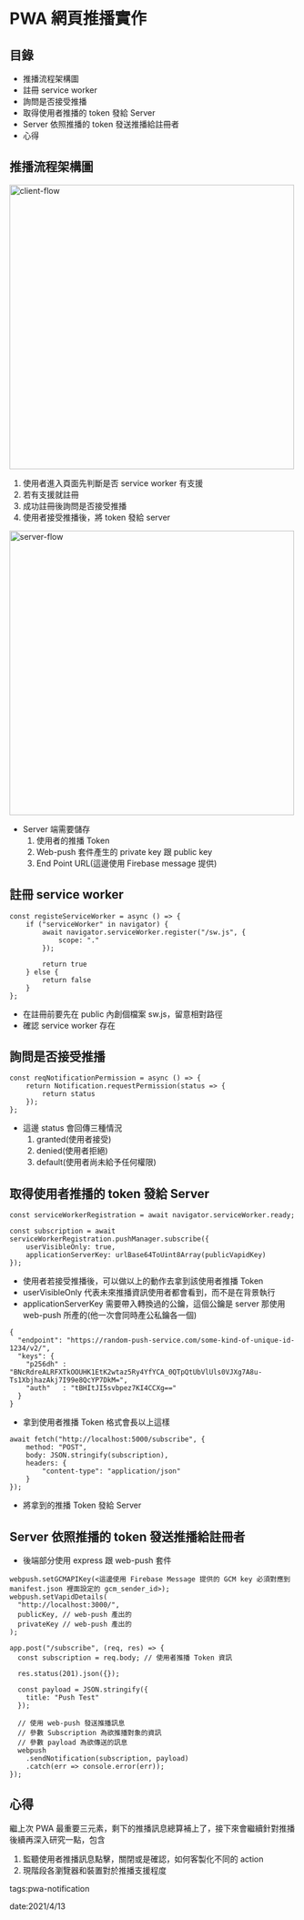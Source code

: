 # PWA 網頁推播實作

## 目錄
* 推播流程架構圖
* 註冊 service worker
* 詢問是否接受推播
* 取得使用者推播的 token 發給 Server
* Server 依照推播的 token 發送推播給註冊者
* 心得





## 推播流程架構圖

<img style="width: 500px;" src="https://i.imgur.com/TerAQ8n.png" alt="client-flow">

1. 使用者進入頁面先判斷是否 service worker 有支援
2. 若有支援就註冊
3. 成功註冊後詢問是否接受推播
4. 使用者接受推播後，將 token 發給 server


<img style="width: 500px;" src="https://i.imgur.com/PwGWY2Q.png" alt="server-flow">



* Server 端需要儲存
    1. 使用者的推播 Token
    2. Web-push 套件產生的 private key 跟 public key
    3. End Point URL(這邊使用 Firebase message 提供)


## 註冊 service worker

```
const registeServiceWorker = async () => {
    if ("serviceWorker" in navigator) {
        await navigator.serviceWorker.register("/sw.js", {
            scope: "."
        });

        return true
    } else {
        return false
    }
};
```

* 在註冊前要先在 public 內創個檔案 sw.js，留意相對路徑
* 確認 service worker 存在



## 詢問是否接受推播

```
const reqNotificationPermission = async () => {
    return Notification.requestPermission(status => {
        return status
    });
};
```

* 這邊 status 會回傳三種情況
    1. granted(使用者接受)
    2. denied(使用者拒絕)
    3. default(使用者尚未給予任何權限)

## 取得使用者推播的 token 發給 Server


```
const serviceWorkerRegistration = await navigator.serviceWorker.ready;

const subscription = await serviceWorkerRegistration.pushManager.subscribe({
    userVisibleOnly: true,
    applicationServerKey: urlBase64ToUint8Array(publicVapidKey)
});
```

* 使用者若接受推播後，可以做以上的動作去拿到該使用者推播 Token
* userVisibleOnly 代表未來推播資訊使用者都會看到，而不是在背景執行
* applicationServerKey 需要帶入轉換過的公鑰，這個公鑰是 server 那使用 web-push 所產的(他一次會同時產公私鑰各一個)

```
{
  "endpoint": "https://random-push-service.com/some-kind-of-unique-id-1234/v2/",
  "keys": {
    "p256dh" :
"BNcRdreALRFXTkOOUHK1EtK2wtaz5Ry4YfYCA_0QTpQtUbVlUls0VJXg7A8u-Ts1XbjhazAkj7I99e8QcYP7DkM=",
    "auth"   : "tBHItJI5svbpez7KI4CCXg=="
  }
}
```

* 拿到使用者推播 Token 格式會長以上這樣

```
await fetch("http://localhost:5000/subscribe", {
    method: "POST",
    body: JSON.stringify(subscription),
    headers: {
        "content-type": "application/json"
    }
});
```
* 將拿到的推播 Token 發給 Server

## Server 依照推播的 token 發送推播給註冊者

* 後端部分使用 express 跟 web-push 套件

```
webpush.setGCMAPIKey(<這邊使用 Firebase Message 提供的 GCM key 必須對應到 manifest.json 裡面設定的 gcm_sender_id>);
webpush.setVapidDetails(
  "http://localhost:3000/",
  publicKey, // web-push 產出的
  privateKey // web-push 產出的
);

app.post("/subscribe", (req, res) => {
  const subscription = req.body; // 使用者推播 Token 資訊

  res.status(201).json({});

  const payload = JSON.stringify({
    title: "Push Test"
  });

  // 使用 web-push 發送推播訊息
  // 參數 Subscription 為欲推播對象的資訊
  // 參數 payload 為欲傳送的訊息
  webpush
    .sendNotification(subscription, payload)
    .catch(err => console.error(err));
});
```

## 心得
繼上次 PWA 最重要三元素，剩下的推播訊息總算補上了，接下來會繼續針對推播後續再深入研究一點，包含

1. 監聽使用者推播訊息點擊，關閉或是確認，如何客製化不同的 action
2. 現階段各瀏覽器和裝置對於推播支援程度


tags:pwa-notification

date:2021/4/13